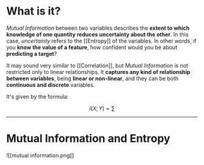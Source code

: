 # What is it?

*Mutual Information* between two variables describes the **extent to which knowledge of one quantity reduces uncertainty about the other**. In this case, *uncertainty* refers to the [[Entropy]] of the variables. In other words, if you **know the value of a feature**, how confident would you be about **predicting a target**?

It may sound very similar to [[Correlation]], but *Mutual Information* is not restricted only to linear relationships. It **captures any kind of relationship between variables**, being **linear or non-linear**, and they can be both **continuous and discrete** variables.

It's given by the formula:

$$
I(X;Y) = \sum
$$
___
# Mutual Information and Entropy


![[mutual information.png]]